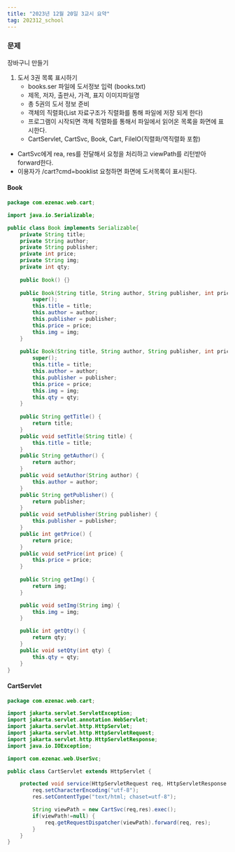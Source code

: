 ```yaml
---
title: "2023년 12월 20일 3교시 요약"
tag: 202312_school
---
```


### 문제

장바구니 만들기

1. 도서 3권 목록 표시하기
   - books.ser 파일에 도서정보 입력 (books.txt)
   - 제목, 저자, 출판사, 가격, 표지 이미지파일명
   - 총 5권의 도서 정보 준비
   - 객체의 직렬화(List<Book> 자료구조가 직렬화를 통해 파일에 저장 되게 한다) 
   - 프로그램이 시작되면 객체 직렬화를 통해서 파일에서 읽어온 목록을 화면에 표시한다.
   - CartServlet, CartSvc, Book, Cart, FileIO(직렬화/역직렬화 포함)

- CartSvc에게 rea, res를 전달해서 요청을 처리하고 viewPath를 리턴받아 forward한다.
- 이용자가 /cart?cmd=booklist 요청하면 화면에 도서목록이 표시된다.

#### Book

```java
package com.ezenac.web.cart;

import java.io.Serializable;

public class Book implements Serializable{
	private String title;
	private String author;
	private String publisher;
	private int price;
	private String img;
	private int qty;
	
	public Book() {}
	
	public Book(String title, String author, String publisher, int price,String img) {
		super();
		this.title = title;
		this.author = author;
		this.publisher = publisher;
		this.price = price;
		this.img = img;
	}
	
	public Book(String title, String author, String publisher, int price,String img, int qty) {
		super();
		this.title = title;
		this.author = author;
		this.publisher = publisher;
		this.price = price;
		this.img = img;
		this.qty = qty;
	}
	
	public String getTitle() {
		return title;
	}
	public void setTitle(String title) {
		this.title = title;
	}
	public String getAuthor() {
		return author;
	}
	public void setAuthor(String author) {
		this.author = author;
	}
	public String getPublisher() {
		return publisher;
	}
	public void setPublisher(String publisher) {
		this.publisher = publisher;
	}
	public int getPrice() {
		return price;
	}
	public void setPrice(int price) {
		this.price = price;
	}
	
	public String getImg() {
		return img;
	}

	public void setImg(String img) {
		this.img = img;
	}

	public int getQty() {
		return qty;
	}
	public void setQty(int qty) {
		this.qty = qty;
	}
}
```

#### CartServlet

```java
package com.ezenac.web.cart;

import jakarta.servlet.ServletException;
import jakarta.servlet.annotation.WebServlet;
import jakarta.servlet.http.HttpServlet;
import jakarta.servlet.http.HttpServletRequest;
import jakarta.servlet.http.HttpServletResponse;
import java.io.IOException;

import com.ezenac.web.UserSvc;

public class CartServlet extends HttpServlet {

	protected void service(HttpServletRequest req, HttpServletResponse res) throws ServletException, IOException {
		req.setCharacterEncoding("utf-8");
		res.setContentType("text/html; chaset=utf-8");

		String viewPath = new CartSvc(req,res).exec();
		if(viewPath!=null) {
			req.getRequestDispatcher(viewPath).forward(req, res);
		}
	}
}
```